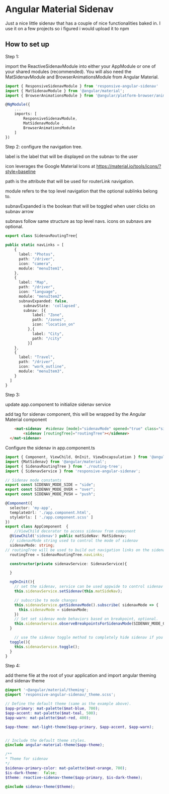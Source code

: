 # Angular Material Sidenav


Just a nice little sidenav that has a couple of nice functionalities baked in. I use it on a few
projects so i figured i would upload it to npm

## How to set up

Step 1:

import the ReactiveSidenavModule into either your AppModule or one of your 
shared modules (recommended). You will also need the MatSidenavModule and BrowserAnimationsModule from Angular Material.

```Typescript
import { ResponsiveSidenavModule } from 'responsive-angular-sidenav'
import { MatSidenavModule } from '@angular/material';
import { BrowserAnimationsModule } from '@angular/platform-browser/animations';

@NgModule({
    ...
    imports: [
        ResponsiveSidenavModule,
		MatSidenavModule ,
		BrowserAnimationsModule
    ]
})
```

Step 2: configure the navigation tree.

label is the label that will be displayed on the subnav to the user

icon leverages the Google Material Icons at https://material.io/tools/icons/?style=baseline

path is the attribute that will be used for routerLink navigation.

module refers to the top level navigation that the optional sublinks belong to.

subnavExpanded is the boolean that will be toggled when user clicks on subnav arrow

subnavs follow same structure as top level navs. icons on subnavs are optional.

```Typescript
export class SidenavRoutingTree{

public static navLinks = [
    {
      label: "Photos",
      path: "/driver",
      icon: "camera",
      module: "menuItem1",
    },
    {
      label: "Map",
      path: "/driver",
      icon: "language",
      module: "menuItem2",
      subnavExpanded: false,
        subnavState: 'collapsed',
        subnav: [{
            label: "Zone",
            path: "/zones",
            icon: "location_on"
          },{
            label: "City",
            path: "/city"
          }]
    },
    {
      label: "Travel",
      path: "/driver",
      icon: "work_outline",
      module: "menuItem3",
    }
  ]
}
```

Step 3:

update app.component to initialize sidenav service

add tag for sidenav component, this will be wrapped by the Angular Material <mat-sidenav></mat-sidenav> component
```html
	<mat-sidenav  #sidenav [mode]="sidenavMode" opened="true" class="sidenav-		background">
    	<sidenav [routingTree]="routingTree"></sidenav>
  </mat-sidenav>
```

Configure the sidenav in app.component.ts
```Typescript
import { Component, ViewChild, OnInit, ViewEncapsulation } from '@angular/core';
import {MatSidenav} from '@angular/material';
import { SidenavRoutingTree } from './routing-tree';
import { SidenavService } from 'responsive-angular-sidenav';

// Sidenav mode constants
export const SIDENAV_MODE_SIDE = "side";
export const SIDENAV_MODE_OVER = "over";
export const SIDENAV_MODE_PUSH = "push";

@Component({
  selector: 'my-app',
  templateUrl: './app.component.html',
  styleUrls: [ './app.component.scss' ]
})
export class AppComponent  {
	//ViewChild decorator to access sidenav from component
  @ViewChild('sidenav') public matSideNav: MatSidenav;
  // sidenavMode string used to control the mode of sidenav
  sidenavMode: string;
// routingTree will be used to build out navigation links on the sidenav
  routingTree = SidenavRoutingTree.navLinks;

  constructor(private sidenavService: SidenavService){

  }

  ngOnInit(){
  	// set the sidenav, service can be used appwide to control sidenav
    this.sidenavService.setSidenav(this.matSideNav);

    // subscribe to mode changes
    this.sidenavService.getSidenavMode().subscribe( sidenavMode => {
      this.sidenavMode = sidenavMode;
    })
    // Set set sidenav mode behaviors based on breakpoint, optional.
    this.sidenavService.observeBreakpointsForSidenavMode(SIDENAV_MODE_OVER, SIDENAV_MODE_SIDE)
  }

	// use the sidenav toggle method to completely hide sidenav if you desire
  toggle(){
    this.sidenavService.toggle();
  }
}
```

Step 4:

add theme file at the root of your application and import angular theming
and sidenav theme

```scss
@import '~@angular/material/theming';
@import 'responsive-angular-sidenav/_theme.scss';

// Define the default theme (same as the example above).
$app-primary: mat-palette($mat-blue, 700);
$app-accent: mat-palette($mat-teal, 500);
$app-warn: mat-palette($mat-red, 400);

$app-theme: mat-light-theme($app-primary, $app-accent, $app-warn);


// Include the default theme styles.
@include angular-material-theme($app-theme);

/**
* Theme for sidenav
*/
$sidenav-primary-color: mat-palette($mat-orange, 700);
$is-dark-theme:  false;
$theme: reactive-sidenav-theme($app-primary, $is-dark-theme);

@include sidenav-theme($theme);
```
